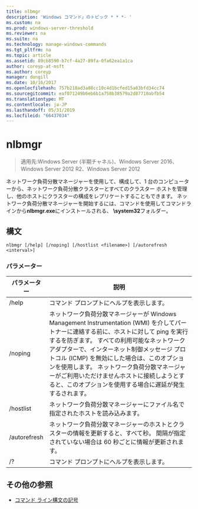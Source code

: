 ```yaml
---
title: nlbmgr
description: 'Windows コマンド」のトピック * * *- '
ms.custom: na
ms.prod: windows-server-threshold
ms.reviewer: na
ms.suite: na
ms.technology: manage-windows-commands
ms.tgt_pltfrm: na
ms.topic: article
ms.assetid: 89cb8590-b7cf-4a27-89fa-0fa62ea1a1ca
author: coreyp-at-msft
ms.author: coreyp
manager: dongill
ms.date: 10/16/2017
ms.openlocfilehash: 757b218ad3a88cc10c4d1bcfed15a83bfd34cc74
ms.sourcegitcommit: eaf071249b6eb6b1a758b38579a2d87710abfb54
ms.translationtype: MT
ms.contentlocale: ja-JP
ms.lasthandoff: 05/31/2019
ms.locfileid: "66437034"
---
```

# <a name="nlbmgr"></a>nlbmgr

>適用先:Windows Server (半期チャネル)、Windows Server 2016、Windows Server 2012 R2、Windows Server 2012

ネットワーク負荷分散マネージャーを使用して、構成して、1 台のコンピューターから、ネットワーク負荷分散クラスターとすべてのクラスター ホストを管理し、他のホストにクラスターの構成をレプリケートすることもできます。 ネットワーク負荷分散マネージャーを開始するには、コマンドを使用してコマンドラインから**nlbmgr.exe**にインストールされる、 **\system32**フォルダー。
## <a name="syntax"></a>構文
```
nlbmgr [/help] [/noping] [/hostlist <filename>] [/autorefresh <interval>]
```
### <a name="parameters"></a>パラメーター

|        パラメーター        |                                                                                                                                                                                                説明                                                                                                                                                                                                |
|-------------------------|-----------------------------------------------------------------------------------------------------------------------------------------------------------------------------------------------------------------------------------------------------------------------------------------------------------------------------------------------------------------------------------------------------------|
|          /help          |                                                                                                                                                                                   コマンド プロンプトにヘルプを表示します。                                                                                                                                                                                    |
|         /noping         | ネットワーク負荷分散マネージャーが Windows Management Instrumentation (WMI) を介してパートナーに連絡する前に、ホストに対して ping を実行するを防ぎます。 すべての利用可能なネットワーク アダプターで、インターネット制御メッセージ プロトコル (ICMP) を無効にした場合は、このオプションを使用します。 ネットワーク負荷分散マネージャーがご利用いただけませんホストに接続しようとすると、このオプションを使用する場合に遅延が発生するされます。 |
|  /hostlist <filename>   |                                                                                                                                                                ネットワーク負荷分散マネージャーにファイル名で指定されたホストを読み込みます。                                                                                                                                                                 |
| /autorefresh <interval> |                                                                                                          ネットワーク負荷分散マネージャーのホストとクラスターの情報を更新すると、すべて<interval>秒。 間隔が指定されていない場合は 60 秒ごとに情報が更新されます。                                                                                                          |
|           /?            |                                                                                                                                                                                   コマンド プロンプトにヘルプを表示します。                                                                                                                                                                                    |

## <a name="additional-references"></a>その他の参照
-   [コマンド ライン構文の記号](command-line-syntax-key.md)

